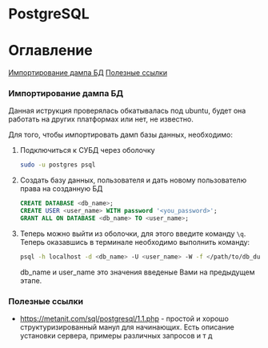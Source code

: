 PostgreSQL
==========

# Оглавление

[Импортирование дампа БД](#Импортирование-дампа-БД)
[Полезные ссылки](#Полезные-ссылки)


<a name='Импортирование-дампа-БД'></a>
### Импортирование дампа БД

Данная иструкция проверялась обкатывалась под ubuntu, будет она
работать на других платформах или нет, не известно.

Для того, чтобы импортировать дамп базы данных, необходимо:

1. Подключиться к СУБД через оболочку

    ```bash
    sudo -u postgres psql
    ``` 

2. Создать базу данных, пользователя и дать новому пользователю права на 
   созданную БД

    ```sql
    CREATE DATABASE <db_name>;
    CREATE USER <user_name> WITH password '<you_password>';
    GRANT ALL ON DATABASE <db_name> TO <user_name>;
    ```  

3. Теперь можно выйти из оболочки, для этого введите команду `\q`. Теперь
   оказавшись в терминале необходимо выполнить команду:

    ```bash
    psql -h localhost -d <db_name> -U <user_name> -W -f </path/to/db_dump.sql>
    ```
    
    db_name и user_name это значения введеные Вами на предыдущем этапе.


<a name='Полезные-ссылки'></a>
### Полезные ссылки

- https://metanit.com/sql/postgresql/1.1.php - простой и хорошо 
структуризированный манул для начинающих. Есть описание установки сервера,
примеры различных запросов и т д